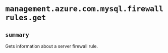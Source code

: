 # `management.azure.com.mysql.firewallrules.get`

## `summary`
Gets information about a server firewall rule.


